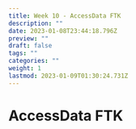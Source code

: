 ```yaml
---
title: Week 10 - AccessData FTK
description: ""
date: 2023-01-08T23:44:18.796Z
preview: ""
draft: false
tags: ""
categories: ""
weight: 1
lastmod: 2023-01-09T01:30:24.731Z
---
```


# AccessData FTK
